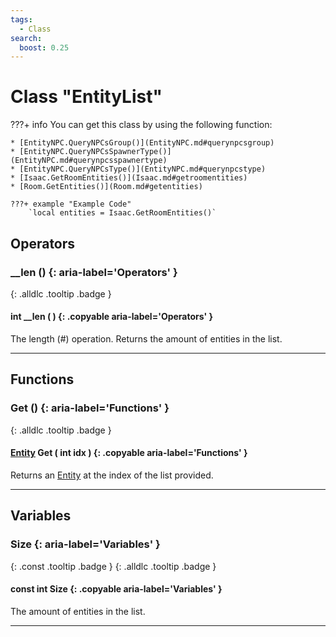 ```yaml
---
tags:
  - Class
search:
  boost: 0.25
---
```

# Class "EntityList"

???+ info
    You can get this class by using the following function:

    * [EntityNPC.QueryNPCsGroup()](EntityNPC.md#querynpcsgroup)
    * [EntityNPC.QueryNPCsSpawnerType()](EntityNPC.md#querynpcsspawnertype)
    * [EntityNPC.QueryNPCsType()](EntityNPC.md#querynpcstype)
    * [Isaac.GetRoomEntities()](Isaac.md#getroomentities)
    * [Room.GetEntities()](Room.md#getentities)

    ???+ example "Example Code"
        `local entities = Isaac.GetRoomEntities()`

## Operators
### __len () {: aria-label='Operators' }
[ ](#){: .alldlc .tooltip .badge }
#### int __len ( ) {: .copyable aria-label='Operators' }

The length (#) operation. Returns the amount of entities in the list.

___
## Functions
### Get () {: aria-label='Functions' }
[ ](#){: .alldlc .tooltip .badge }
#### [Entity](Entity.md) Get ( int idx ) {: .copyable aria-label='Functions' }

Returns an [Entity](Entity.md) at the index of the list provided.

___
## Variables
### Size {: aria-label='Variables' }
[ ](#){: .const .tooltip .badge } [ ](#){: .alldlc .tooltip .badge }
#### const int Size  {: .copyable aria-label='Variables' }

The amount of entities in the list.

___
